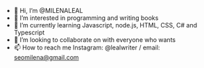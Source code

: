 - 👋 Hi, I’m @MILENALEAL
- 👀 I’m interested in programming and writing books
- 🌱 I’m currently learning Javascript, node.js, HTML, CSS, C# and Typescript 
- 💞️ I’m looking to collaborate on with everyone who wants
- 📫 How to reach me Instagram: @lealwriter / email: seomilena@gmail.com

<!---
MILENALEAL/MILENALEAL is a ✨ special ✨ repository because its `README.md` (this file) appears on your GitHub profile.
You can click the Preview link to take a look at your changes.
--->
